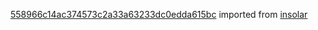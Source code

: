 [558966c14ac374573c2a33a63233dc0edda615bc](https://github.com/insolar/insolar/commit/558966c14ac374573c2a33a63233dc0edda615bc) imported from [insolar](https://github.com/insolar/insolar)
